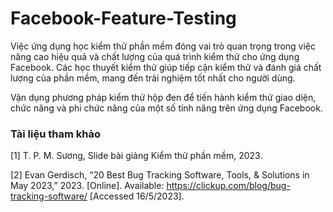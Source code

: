 # Facebook-Feature-Testing
Việc ứng dụng học kiểm thử phần mềm đóng vai trò quan trọng trong việc nâng cao hiệu quả và chất lượng của quá trình kiểm thử cho ứng dụng Facebook. Các học thuyết kiểm thử giúp tiếp cận kiểm thử và đánh giá chất lượng của phần mềm, mang đến trải nghiệm tốt nhất cho người dùng.

Vận dụng phương pháp kiểm thử hộp đen để tiến hành kiểm thử giao diện, chức năng và phi chức năng của một số tính năng trên ứng dụng Facebook.

### Tài liệu tham khảo
[1]	T. P. M. Sương, Slide bài giảng Kiểm thử phần mềm, 2023.

[2]	Evan Gerdisch, “20 Best Bug Tracking Software, Tools, & Solutions in May 2023,” 2023. [Online]. Available: https://clickup.com/blog/bug-tracking-software/  [Accessed 16/5/2023].
